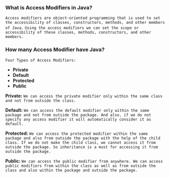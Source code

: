 ### What is Access Modifiers in Java?
`Access modifiers are object-oriented programming that is used to set the accessibility of classes, constructors, methods, and other members of Java.`
`Using the access modifiers we can set the scope or accessibility of these classes, methods, constructors, and other members.`

### How many Access Modifier have Java?

`Four Types of Access Modifiers:`
- **Private**
- **Default**
- **Protected**
- **Public**

**Private:** `We can access the private modifier only within the same class and not from outside the class.`

**Default:** `We can access the default modifier only within the same package and not from outside the package. And also, if we do not specify any access modifier it will automatically consider it as default.`

**Protected:** `We can access the protected modifier within the same package and also from outside the package with the help of the child class. If we do not make the child class, we cannot access it from outside the package. So inheritance is a must for accessing it from outside the package.`

**Public:** `We can access the public modifier from anywhere. We can access public modifiers from within the class as well as from outside the class and also within the package and outside the package.`

